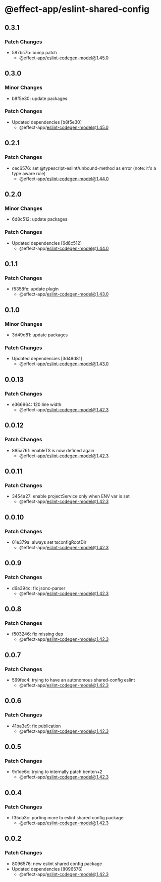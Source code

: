 # @effect-app/eslint-shared-config

## 0.3.1

### Patch Changes

- 587bc7b: bump patch
  - @effect-app/eslint-codegen-model@1.45.0

## 0.3.0

### Minor Changes

- b8f5e30: update packages

### Patch Changes

- Updated dependencies [b8f5e30]
  - @effect-app/eslint-codegen-model@1.45.0

## 0.2.1

### Patch Changes

- cec6576: set @typescript-eslint/unbound-method as error (note: it's a type aware rule)
  - @effect-app/eslint-codegen-model@1.44.0

## 0.2.0

### Minor Changes

- 6d8c512: update packages

### Patch Changes

- Updated dependencies [6d8c512]
  - @effect-app/eslint-codegen-model@1.44.0

## 0.1.1

### Patch Changes

- f5358fe: update plugin
  - @effect-app/eslint-codegen-model@1.43.0

## 0.1.0

### Minor Changes

- 3d49d81: update packages

### Patch Changes

- Updated dependencies [3d49d81]
  - @effect-app/eslint-codegen-model@1.43.0

## 0.0.13

### Patch Changes

- e366964: 120 line width
  - @effect-app/eslint-codegen-model@1.42.3

## 0.0.12

### Patch Changes

- 885a76f: enableTS is now defined again
  - @effect-app/eslint-codegen-model@1.42.3

## 0.0.11

### Patch Changes

- 3454a27: enable projectService only when ENV var is set
  - @effect-app/eslint-codegen-model@1.42.3

## 0.0.10

### Patch Changes

- 01e379a: always set tsconfigRootDir
  - @effect-app/eslint-codegen-model@1.42.3

## 0.0.9

### Patch Changes

- d6a394c: fix jsonc-parser
  - @effect-app/eslint-codegen-model@1.42.3

## 0.0.8

### Patch Changes

- f503246: fix missing dep
  - @effect-app/eslint-codegen-model@1.42.3

## 0.0.7

### Patch Changes

- 569fec4: trying to have an autonomous shared-config eslint
  - @effect-app/eslint-codegen-model@1.42.3

## 0.0.6

### Patch Changes

- 41ba3e9: fix publication
  - @effect-app/eslint-codegen-model@1.42.3

## 0.0.5

### Patch Changes

- 9c1de6c: trying to internally patch benten+2
  - @effect-app/eslint-codegen-model@1.42.3

## 0.0.4

### Patch Changes

- f35da3c: porting more to eslint shared config package
  - @effect-app/eslint-codegen-model@1.42.3

## 0.0.2

### Patch Changes

- 8096576: new eslint shared config package
- Updated dependencies [8096576]
  - @effect-app/eslint-codegen-model@1.42.3
